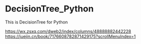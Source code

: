 # DecisionTree_Python
This is DecisionTree for Python

https://wx.zsxq.com/dweb2/index/columns/48888882442228
https://juejin.cn/book/7176608782871429175?scrollMenuIndex=1

